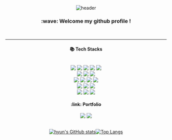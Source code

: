 <div align='center'>

 ![header](https://capsule-render.vercel.app/api?type=Rounded&color=aec8ff&height=160&section=header&text=GangHyun&fontColor=ffffff&fontSize=70&animation=fadeIn&fontAlignY=55)
  <h3>:wave: Welcome my github profile !</h3>  <br/>
  <hr/>
<h4>📚 Tech Stacks</h4><br/>
<img src="https://img.shields.io/badge/HTML5-E34F26?style=flat-square&logo=html5&logoColor=white"/>
<img src="https://img.shields.io/badge/CSS3-1572B6?style=flat-square&logo=css3&logoColor=white"/>
<img src="https://img.shields.io/badge/JavaScript-F7DF1E?style=flat-square&logo=javascript&logoColor=white"/>
<img src="https://img.shields.io/badge/React-61DAFB?style=flat-square&logo=react&logoColor=white"/>
<img src="https://img.shields.io/badge/TypeScript-3178C6?style=flat-square&logo=TypeScript&logoColor=white"/>
  <br/>
<img src="https://img.shields.io/badge/Redux toolkit-764ABC?style=flat-square&logo=redux&logoColor=white"/>
<img src="https://img.shields.io/badge/Recoil-000000?style=flat-square&logo=&logoColor=white"/>
<img src="https://img.shields.io/badge/Axios-5A29E4?style=flat-square&logo=axios&logoColor=white"/>
  <br/>
 <img src="https://img.shields.io/badge/Sass-CC6699?style=flat-square&logo=sass&logoColor=white"/>
<img src="https://img.shields.io/badge/Post Css-DD3A0A?style=flat-square&logo=postcss&logoColor=white"/>
<img src="https://img.shields.io/badge/Styled Components-DB7093?style=flat-square&logo=styledcomponents&logoColor=white"/>
<img src="https://img.shields.io/badge/Tailwind CSS-06B6D4?style=flat-square&logo=tailwindcss&logoColor=white"/>
  <br/>
<img src="https://img.shields.io/badge/Figma-F24E1E?style=flat-square&logo=figma&logoColor=white"/>
<img src="https://img.shields.io/badge/Slack-4A154B?style=flat-square&logo=slack&logoColor=white"/>
<img src="https://img.shields.io/badge/Notion-000000?style=flat-square&logo=notion&logoColor=white"/>
   <br/>
<img src="https://img.shields.io/badge/Git-F05032?style=flat-square&logo=git&logoColor=white"/>
<img src="https://img.shields.io/badge/SourceTree-0052CC?style=flat-square&logo=sourcetree&logoColor=white"/>
<img src="https://img.shields.io/badge/Visual Studio Code-007ACC?style=flat-square&logo=visualstudiocode&logoColor=white"/><br/>
  
 <h4>:link: Portfolio</h4>
  <a href="https://ganghyun95.github.io/portfolio/" target="_blank" rel="noopener noreferrer"><img src="https://img.shields.io/badge/Web Portfolio-E34F26?style=for-the-badge&logo=&logoColor=white"/></a>
  <a href="https://cumbersome-pyrite-6a5.notion.site/FE-f2f48c286e1d4475a5787157279dd812" target="_blank" rel="noopener noreferrer"><img src="https://img.shields.io/badge/Notion-000000?style=for-the-badge&logo=&logoColor=white"/></a><br/><br/>
  
  [![hyun's GitHub stats](https://github-readme-stats.vercel.app/api?username=GangHyun95)](https://github.com/anuraghazra/github-readme-stats)[![Top Langs](https://github-readme-stats.vercel.app/api/top-langs/?username=anuraghazra&layout=compact)](https://github.com/anuraghazra/github-readme-stats)
 
</div>
